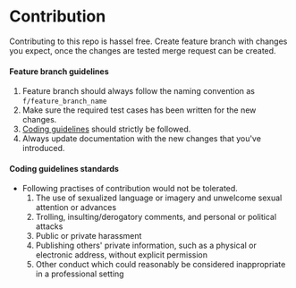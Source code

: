 # Contribution

Contributing to this repo is hassel free. Create feature branch with changes you expect, once the changes are tested merge request can be created. 

#### Feature branch guidelines
1. Feature branch should always follow the naming convention as `f/feature_branch_name`
2. Make sure the required test cases has been written for the new changes.
3. [Coding guidelines](https://www.python.org/dev/peps/pep-0008/) should strictly be followed.
4. Always update documentation with the new changes that you've introduced.

#### Coding guidelines standards
* Following practises of contribution would not be tolerated.    
  1. The use of sexualized language or imagery and unwelcome sexual attention or advances
  2. Trolling, insulting/derogatory comments, and personal or political attacks
  3. Public or private harassment
  4. Publishing others' private information, such as a physical or electronic address, without explicit permission
  5. Other conduct which could reasonably be considered inappropriate in a professional setting
